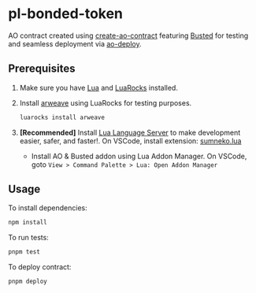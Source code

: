 # pl-bonded-token

AO contract created using [create-ao-contract](https://github.com/pawanpaudel93/create-ao-contract) featuring [Busted](https://luarocks.org/modules/lunarmodules/busted) for testing and seamless deployment via [ao-deploy](https://github.com/pawanpaudel93/ao-deploy).

## Prerequisites

1. Make sure you have [Lua](https://www.lua.org/start.html#installing) and [LuaRocks](https://github.com/luarocks/luarocks/wiki/Download) installed.

2. Install [arweave](https://luarocks.org/modules/crookse/arweave) using LuaRocks for testing purposes.

   ```bash
   luarocks install arweave
   ```

3. **[Recommended]** Install [Lua Language Server](https://luals.github.io/#install) to make development easier, safer, and faster!. On VSCode, install extension: [sumneko.lua](https://marketplace.visualstudio.com/items?itemName=sumneko.lua)
   - Install AO & Busted addon using Lua Addon Manager. On VSCode, goto `View > Command Palette > Lua: Open Addon Manager`

## Usage

To install dependencies:

```bash
npm install
```

To run tests:

```bash
pnpm test
```

To deploy contract:

```bash
pnpm deploy
```
